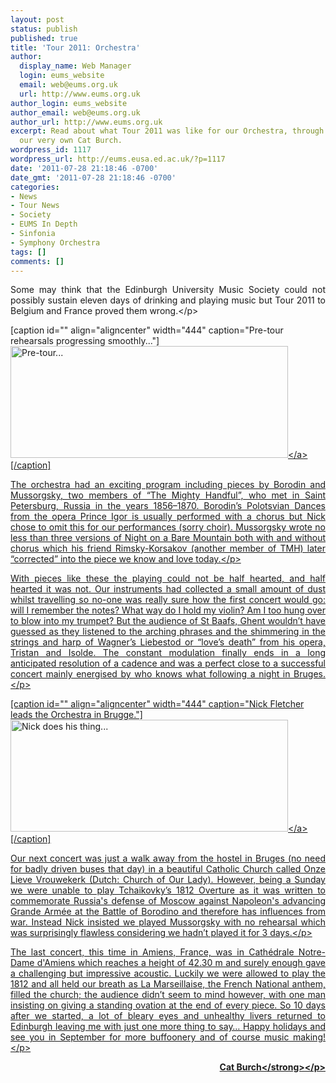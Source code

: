 ```yaml
---
layout: post
status: publish
published: true
title: 'Tour 2011: Orchestra'
author:
  display_name: Web Manager
  login: eums_website
  email: web@eums.org.uk
  url: http://www.eums.org.uk
author_login: eums_website
author_email: web@eums.org.uk
author_url: http://www.eums.org.uk
excerpt: Read about what Tour 2011 was like for our Orchestra, through the eyes of
  our very own Cat Burch.
wordpress_id: 1117
wordpress_url: http://eums.eusa.ed.ac.uk/?p=1117
date: '2011-07-28 21:18:46 -0700'
date_gmt: '2011-07-28 21:18:46 -0700'
categories:
- News
- Tour News
- Society
- EUMS In Depth
- Sinfonia
- Symphony Orchestra
tags: []
comments: []
---
```

<p style="text-align: justify;">Some may think that the Edinburgh University Music Society could not possibly sustain eleven days of drinking and playing music but Tour 2011 to Belgium and France proved them wrong.<&#47;p></p>
<p>[caption id="" align="aligncenter" width="444" caption="Pre-tour rehearsals progressing smoothly..."]<a href="http:&#47;&#47;eums.eusa.ed.ac.uk&#47;wp-content&#47;uploads&#47;images&#47;w620&#47;tour08.jpg"><img class="  " title="Pre-tour rehearsals progressing smoothly..." src="http:&#47;&#47;eums.eusa.ed.ac.uk&#47;wp-content&#47;uploads&#47;images&#47;w620&#47;tour08.jpg" alt="Pre-tour..." width="444" height="179" &#47;><&#47;a>[&#47;caption]</p>
<p style="text-align: justify;">The orchestra had an exciting program including pieces by Borodin and Mussorgsky, two members of &ldquo;The Mighty Handful&rdquo;, who met in Saint Petersburg, Russia in the years 1856&ndash;1870. Borodin&rsquo;s Polotsvian Dances from the opera Prince Igor is usually performed with a chorus but Nick chose to omit this for our performances (sorry choir). Mussorgsky wrote no less than three versions of Night on a Bare Mountain both with and without chorus which his friend Rimsky-Korsakov (another member of TMH) later &ldquo;corrected&rdquo; into the piece we know and love today.<&#47;p></p>
<p style="text-align: justify;">With pieces like these the playing could not be half hearted, and half hearted it was not. Our instruments had collected a small amount of dust whilst travelling so no-one was really sure how the first concert would go: will I remember the notes? What way do I hold my violin? Am I too hung over to blow into my trumpet? But the audience of St Baafs, Ghent wouldn&rsquo;t have guessed as they listened to the arching phrases and the shimmering in the strings and harp of Wagner&rsquo;s Liebestod or &ldquo;love&rsquo;s death&rdquo; from his opera, Tristan and Isolde. The constant modulation finally ends in a long anticipated resolution of a cadence and was a perfect close to a successful concert mainly energised by who knows what following a night in Bruges.<&#47;p></p>
<p>[caption id="" align="aligncenter" width="444" caption="Nick Fletcher leads the Orchestra in Brugge."]<a href="http:&#47;&#47;eums.eusa.ed.ac.uk&#47;wp-content&#47;uploads&#47;images&#47;w620&#47;tour03.jpg"><img class="  " title="Nick Fletcher leads the Orchestra in Brugge." src="http:&#47;&#47;eums.eusa.ed.ac.uk&#47;wp-content&#47;uploads&#47;images&#47;w620&#47;tour03.jpg" alt="Nick does his thing..." width="444" height="179" &#47;><&#47;a>[&#47;caption]</p>
<p style="text-align: justify;">Our next concert was just a walk away from the hostel in Bruges (no need for badly driven buses that day) in a beautiful Catholic Church called Onze Lieve Vrouwekerk (Dutch: Church of Our Lady). However, being a Sunday we were unable to play Tchaikovky&rsquo;s 1812 Overture as it was written to commemorate Russia's defense of Moscow against Napoleon's advancing Grande Arm&eacute;e at the Battle of Borodino and therefore has influences from war. Instead Nick insisted we played Mussorgsky with no rehearsal which was surprisingly flawless considering we hadn&rsquo;t played it for 3 days.<&#47;p></p>
<p style="text-align: justify;">The last concert, this time in Amiens, France, was in Cath&eacute;drale Notre-Dame d'Amiens which reaches a height of 42.30 m and surely enough gave a challenging but impressive acoustic. Luckily we were allowed to play the 1812 and all held our breath as La Marseillaise, the French National anthem, filled the church; the audience didn&rsquo;t seem to mind however, with one man insisting on giving a standing ovation at the end of every piece. So 10 days after we started, a lot of bleary eyes and unhealthy livers returned to Edinburgh leaving me with just one more thing to say&hellip; Happy holidays and see you in September for more buffoonery and of course music making!<&#47;p></p>
<p style="text-align: right;"><strong>Cat Burch<&#47;strong><&#47;p></p>
